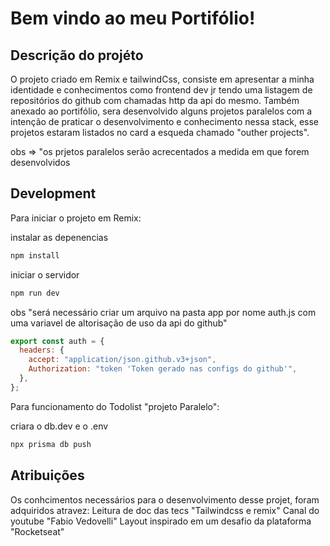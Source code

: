 # Bem vindo ao meu Portifólio!

## Descrição do projéto

O projeto criado em Remix e tailwindCss, consiste em apresentar a minha identidade e conhecimentos como frontend dev jr
tendo uma listagem de repositórios do github com chamadas http da api do mesmo.
Também anexado ao portifólio, sera desenvolvido alguns projetos paralelos com a intenção de praticar o desenvolvimento e conhecimento nessa stack,
esse projetos estaram listados no card a esqueda chamado "outher projects".

obs => "os prjetos paralelos serão acrecentados a medida em que forem desenvolvidos

## Development

Para iniciar o projeto em Remix:

instalar as depenencias

```sh
npm install
```

iniciar o servidor

```sh
npm run dev
```

obs "será necessário criar um arquivo na pasta app por nome auth.js com uma variavel de altorisação de uso da api do github"

```js
export const auth = {
  headers: {
    accept: "application/json.github.v3+json",
    Authorization: "token 'Token gerado nas configs do github'",
  },
};
```

Para funcionamento do Todolist "projeto Paralelo":

criara o db.dev e o .env

```sh
npx prisma db push
```

## Atribuições

Os conhcimentos necessários para o desenvolvimento desse projet, foram adquiridos atravez:
Leitura de doc das tecs "Tailwindcss e remix"
Canal do youtube "Fabio Vedovelli"
Layout inspirado em um desafio da plataforma "Rocketseat"
